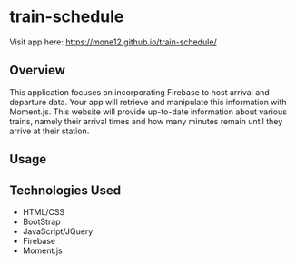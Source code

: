 # train-schedule
Visit app here: https://mone12.github.io/train-schedule/
## Overview 
This application focuses on incorporating Firebase to host arrival and departure data. Your app will retrieve and manipulate this information with Moment.js. This website will provide up-to-date information about various trains, namely their arrival times and how many minutes remain until they arrive at their station.

## Usage

## Technologies Used 
* HTML/CSS
* BootStrap
* JavaScript/JQuery
* Firebase
* Moment.js
